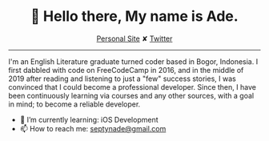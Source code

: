 <h1 align="center">👋 Hello there, My name is Ade.</h1>
<p align="center">
  <a href="https://septynade.netlify.app">Personal Site</a> ✘ 
  <a href="https://twitter.com/septynade">Twitter</a>
</p>

---

I'm an English Literature graduate turned coder based in Bogor, Indonesia. I first dabbled with code on FreeCodeCamp in 2016, and in the middle of 2019 after reading and listening to just a "few" success stories, I was convinced that I could become a professional developer. Since then, I have been continuously learning via courses and any other sources, with a goal in mind; to become a reliable developer.

- 🌱 I’m currently learning: iOS Development
- 📫 How to reach me: septynade@gmail.com
